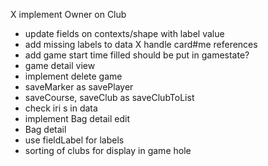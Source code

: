 X implement Owner on Club
- update fields on contexts/shape with  label value
- add missing labels to data
X handle card#me references
- add game start time filled should be put in gamestate?  
- game detail view
- implement delete game
- saveMarker as savePlayer
- saveCourse, saveClub as saveClubToList
- check iri s in data
- implement Bag detail edit
- Bag detail
- use fieldLabel for labels
- sorting of clubs for display in game hole
